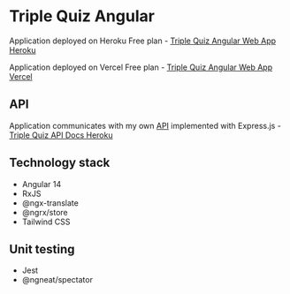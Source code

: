 # Triple Quiz Angular

Application deployed on Heroku Free plan - [Triple Quiz Angular Web App Heroku](https://triple-quiz.herokuapp.com/angular/)

Application deployed on Vercel Free plan - [Triple Quiz Angular Web App Vercel](https://triple-quiz-angular.vercel.app/)

## API

Application communicates with my own [API](https://github.com/KarolJaskolka/triple-quiz-api) implemented with Express.js - [Triple Quiz API Docs Heroku](https://triple-quiz.herokuapp.com/api/docs/)

## Technology stack

- Angular 14
- RxJS
- @ngx-translate
- @ngrx/store
- Tailwind CSS

## Unit testing

- Jest
- @ngneat/spectator
